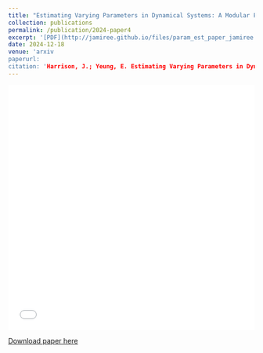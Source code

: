 ```yaml
---
title: "Estimating Varying Parameters in Dynamical Systems: A Modular Framework Using Switch Detection, Optimization, and Sparse Regression"
collection: publications
permalink: /publication/2024-paper4
excerpt: '[PDF](http://jamiree.github.io/files/param_est_paper_jamiree.pdf)'
date: 2024-12-18
venue: 'arxiv
paperurl: 
citation: 'Harrison, J.; Yeung, E. Estimating Varying Parameters in Dynamical Systems: A Modular Framework Using Switch Detection, Optimization, and Sparse Regression. arxiv'
---
```


<iframe src="/files/param_est_paper_jamiree.pdf" width="100%" height="500" frameborder="no" border="0" marginwidth="0" marginheight="0"></iframe>

[Download paper here](https://jamiree.github.io/files/paper1.pdf)
